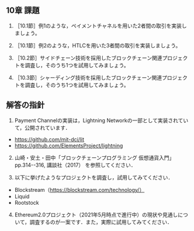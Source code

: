 ## 10章 課題

1. ［10.1節］例1のような，ペイメントチャネルを用いた2者間の取引を実装しましょう。

2. ［10.1節］例2のような，HTLCを用いた3者間の取引を実装しましょう。

3. ［10.2節］サイドチェーン技術を採用したブロックチェーン関連プロジェクトを調査し，そのうち1つを試用してみましょう。

4. ［10.3節］シャーディング技術を採用したブロックチェーン関連プロジェクトを調査し，そのうち1つを試用してみましょう。

## 解答の指針
1. Payment Channelの実装は，Lightning Networkの一部として実装されていて，公開されています．
- https://github.com/mit-dci/lit
- https://github.com/ElementsProject/lightning

2. 山崎・安土・田中「ブロックチェーンプログラミング 仮想通貨入門」pp.314--316, 講談社（2017） を参照してください．

3. 以下に挙げたようなプロジェクトを調査し，試用してみてください．
- Blockstream（https://blockstream.com/technology/）
- Liquid
- Rootstock

4. Ethereum2.0プロジェクト（2021年5月時点で進行中）の現状や見通しについて，調査するのが一案です．また，実際に試用してみてください．
